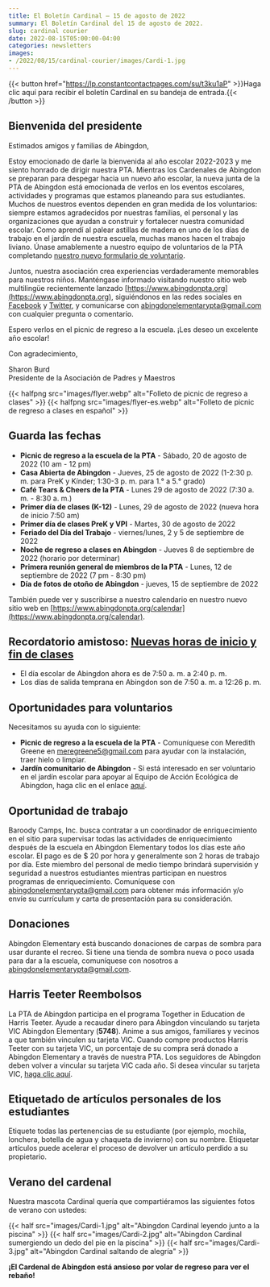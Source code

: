 ```yaml
---
title: El Boletín Cardinal — 15 de agosto de 2022
summary: El Boletín Cardinal del 15 de agosto de 2022.
slug: cardinal courier
date: 2022-08-15T05:00:00-04:00
categories: newsletters
images: 
- /2022/08/15/cardinal-courier/images/Cardi-1.jpg
---
```


{{< button href="https://lp.constantcontactpages.com/su/t3ku1aP" >}}Haga clic aquí para recibir el boletín Cardinal en su bandeja de entrada.{{< /button >}}

## Bienvenida del presidente

Estimados amigos y familias de Abingdon,

Estoy emocionado de darle la bienvenida al año escolar 2022-2023 y me siento honrado de dirigir nuestra PTA. Mientras los Cardenales de Abingdon se preparan para despegar hacia un nuevo año escolar, la nueva junta de la PTA de Abingdon está emocionada de verlos en los eventos escolares, actividades y programas que estamos planeando para sus estudiantes. Muchos de nuestros eventos dependen en gran medida de los voluntarios: siempre estamos agradecidos por nuestras familias, el personal y las organizaciones que ayudan a construir y fortalecer nuestra comunidad escolar. Como aprendí al palear astillas de madera en uno de los días de trabajo en el jardín de nuestra escuela, muchas manos hacen el trabajo liviano. Únase amablemente a nuestro equipo de voluntarios de la PTA completando [nuestro nuevo formulario de voluntario](https://www.abingdonpta.org/volunteer/).

Juntos, nuestra asociación crea experiencias verdaderamente memorables para nuestros niños. Manténgase informado visitando nuestro sitio web multilingüe recientemente lanzado [https://www.abingdonpta.org](https://www.abingdonpta.org), siguiéndonos en las redes sociales en [Facebook](https://www.facebook.com/AbingdonElementaryPTA) y [Twitter](https://twitter.com/abingdonpta), y comunicarse con [abingdonelementarypta@gmail.com](mailto:abingdonelementarypta@gmail.com) con cualquier pregunta o comentario.

Espero verlos en el picnic de regreso a la escuela. ¡Les deseo un excelente año escolar!

Con agradecimiento,

Sharon Burd  
Presidente de la Asociación de Padres y Maestros

{{< halfpng src="images/flyer.webp" alt="Folleto de picnic de regreso a clases" >}}
{{< halfpng src="images/flyer-es.webp" alt="Folleto de picnic de regreso a clases en español" >}}

## Guarda las fechas

- **Picnic de regreso a la escuela de la PTA** - Sábado, 20 de agosto de 2022 (10 am - 12 pm)
- **Casa Abierta de Abingdon** - Jueves, 25 de agosto de 2022 (1-2:30 p. m. para PreK y Kínder; 1:30-3 p. m. para 1.° a 5.° grado)
- **Café Tears & Cheers de la PTA** - Lunes 29 de agosto de 2022 (7:30 a. m. - 8:30 a. m.)
- **Primer día de clases (K-12)** - Lunes, 29 de agosto de 2022 (nueva hora de inicio 7:50 am)
- **Primer día de clases PreK y VPI** - Martes, 30 de agosto de 2022
- **Feriado del Día del Trabajo** - viernes/lunes, 2 y 5 de septiembre de 2022
- **Noche de regreso a clases en Abingdon** - Jueves 8 de septiembre de 2022 (horario por determinar)
- **Primera reunión general de miembros de la PTA** - Lunes, 12 de septiembre de 2022 (7 pm - 8:30 pm)
- **Día de fotos de otoño de Abingdon** - jueves, 15 de septiembre de 2022

También puede ver y suscribirse a nuestro calendario en nuestro nuevo sitio web en [https://www.abingdonpta.org/calendar](https://www.abingdonpta.org/calendar).

## Recordatorio amistoso: [Nuevas horas de inicio y fin de clases](https://abingdon.apsva.us/post/new-school-start-and-end-times/)

- El día escolar de Abingdon ahora es de 7:50 a. m. a 2:40 p. m.
- Los días de salida temprana en Abingdon son de 7:50 a. m. a 12:26 p. m.

## Oportunidades para voluntarios

Necesitamos su ayuda con lo siguiente:

- **Picnic de regreso a la escuela de la PTA** - Comuníquese con Meredith Greene en [meregreene5@gmail.com](mailto:meregreene5@gmail.com) para ayudar con la instalación, traer hielo o limpiar.
- **Jardín comunitario de Abingdon** - Si está interesado en ser voluntario en el jardín escolar para apoyar al Equipo de Acción Ecológica de Abingdon, haga clic en el enlace [aquí](https://lp.constantcontactpages.com/su/SjhlqrR?source_id=0061ea0d-9950-4d52-82be-4559d1474d3b&source_type=em&c=).

## Oportunidad de trabajo

Baroody Camps, Inc. busca contratar a un coordinador de enriquecimiento en el sitio para supervisar todas las actividades de enriquecimiento después de la escuela en Abingdon Elementary todos los días este año escolar. El pago es de $ 20 por hora y generalmente son 2 horas de trabajo por día. Este miembro del personal de medio tiempo brindará supervisión y seguridad a nuestros estudiantes mientras participan en nuestros programas de enriquecimiento. Comuníquese con [abingdonelementarypta@gmail.com](mailto:abingdonelementarypta@gmail.com) para obtener más información y/o envíe su currículum y carta de presentación para su consideración.

## Donaciones

Abingdon Elementary está buscando donaciones de carpas de sombra para usar durante el recreo. Si tiene una tienda de sombra nueva o poco usada para dar a la escuela, comuníquese con nosotros a [abingdonelementarypta@gmail.com](mailto:abingdonelementarypta@gmail.com).

## Harris Teeter Reembolsos

La PTA de Abingdon participa en el programa Together in Education de Harris Teeter. Ayude a recaudar dinero para Abingdon vinculando su tarjeta VIC Abingdon Elementary (**5748**). Anime a sus amigos, familiares y vecinos a que también vinculen su tarjeta VIC. Cuando compre productos Harris Teeter con su tarjeta VIC, un porcentaje de su compra será donado a Abingdon Elementary a través de nuestra PTA. Los seguidores de Abingdon deben volver a vincular su tarjeta VIC cada año. Si desea vincular su tarjeta VIC, [haga clic aquí](https://docs.google.com/forms/d/e/1FAIpQLSeiAe72qt4qTb_b2xmB-TUZByVkD-QxfVNyFEEHGc6sGkFzYQ/viewform).

## Etiquetado de artículos personales de los estudiantes

Etiquete todas las pertenencias de su estudiante (por ejemplo, mochila, lonchera, botella de agua y chaqueta de invierno) con su nombre. Etiquetar artículos puede acelerar el proceso de devolver un artículo perdido a su propietario.

## Verano del cardenal

Nuestra mascota Cardinal quería que compartiéramos las siguientes fotos de verano con ustedes:

{{< half src="images/Cardi-1.jpg" alt="Abingdon Cardinal leyendo junto a la piscina" >}}
{{< half src="images/Cardi-2.jpg" alt="Abingdon Cardinal sumergiendo un dedo del pie en la piscina" >}}
{{< half src="images/Cardi-3.jpg" alt="Abingdon Cardinal saltando de alegría" >}}

**¡El Cardenal de Abingdon está ansioso por volar de regreso para ver el rebaño!**